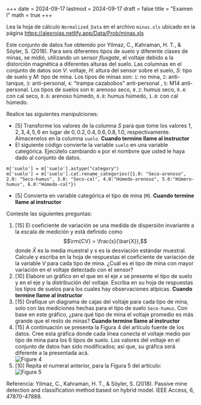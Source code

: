 +++
date      = 2024-09-17
lastmod   = 2024-09-17
draft     = false
title     = "Examen I"
math      = true
+++


Lea la hoja de cálculo `Normalized_Data` en el archivo `minas.xls` ubicado en la página https://alexrojas.netlify.app/Data/Prob/minas.xls

Este conjunto de datos fue obtenido por Yilmaz, C., Kahraman, H. T., & Söyler, S. (2018). Para seis diferentes tipos de suelo y diferente clases de minas, se midió, utilizando un sensor *fluxgate*, el voltaje debido a la distorción magnética a diferentes alturas del suelo. Las columnas en el conjunto de datos son $V$: voltaje, $H$: altura del sensor sobre el suelo, $S$: tipo de suelo y $M$: tipo de mina.  Los tipos de minas son: `1`: no mina, `2`: anti-tanque, `3`: anti-personal, `4`: "trampa cazabobos" anti-personal , `5`: M14 anti-personal. Los tipos de suelos son `0`: arenoso seco, `0.2`: humus seco, `0.4`: con cal seco, `0.6`: arenoso húmedo, `0.8`: humus húmedo, `1.0`: con cal húmedo. 

Realice las siguientes manipulciones: 
* [5] Transforme los valores de la columna $S$ para que tome los valores $1, 2, 3, 4, 5, 6$ en lugar de $0, 0.2, 0.4, 0.6, 0.8, 1.0$, respectivamente. Almacenelos en la columna `suelo`. **Cuando termine llame al instructor**
* El siguiente código convierte la variable `suelo` en una variable categórica. Ejecútelo cambiando  `m` por el nombvre que usted le haya dado al conjunto de datos. 

```{python}
m['suelo'] = m['suelo'].astype("category")
m['suelo'] = m['suelo'].cat.rename_categories({1.0: "Seco-arenoso", 2.0: "Seco-humus", 3.0: "Seco-cal", 4.0:"Húmedo-arenoso", 5.0:"Húmero-humus", 6.0:"Húmedo-cal"})
```

* [5] Convierta en variable categórica el tipo de mina (`M`). **Cuando termine llame al instructor**


Conteste las siguientes preguntas:
1. [15] El coeficiente de variación se una medida de dispersión invariante a la escala de medición y  está definido como $$\rm{CV} = \frac{s}{\bar{X}},$$ donde $\bar{X}$  es la media muestral y $s$ es la desviación estándar muestral. Calcule y escriba en la hoja de respuestas el coeficiente de variación de la variable $V$ para cada tipo de mina. ¿Cuál es el tipo de mina con mayor variación en el voltaje detectado con el sensor?
2. [10] Elabore un gráfico en el que en el eje $x$ se presente el tipo de suelo y en el eje $y$ la distribución del voltaje. Escriba en su hoja de respuestas los tipos de suelos para los cuales hay observaciones atípicas.  **Cuando termine llame al instructor**
3. [15] Grafique un diagrama de cajas del voltaje para cada tipo de mina, solo con las mediciones hechas para el tipo de suelo `Seco-humus`. Con base en este gráfico, ¿para qué tipo de mina el voltaje promedio es más grande que el resto de minas? **Cuando termine llame al instructor**
4. [15] A continuación se presenta la Figura 4 del artículo fuente de los datos. Cree esta gráfica donde cada línea conecta el voltaje medio por tipo de mina para los 6 tipos de suelo. Los valores del voltaje en el conjunto de datos han sido modificados; así que, su gráfica será diferente a la presentada acá.<br> ![Figure 4](https://alexrojas.netlify.app/media/prob/MinesPaperFigure4.png) 
5. [10] Repita el numeral anterior, para la Figura 5 del artículo: <br> ![Figure 5](https://alexrojas.netlify.app/media/prob/MinesPaperFigure5.png)


Referencia: Yilmaz, C., Kahraman, H. T., & Söyler, S. (2018). Passive mine detection and classification method based on hybrid model. IEEE Access, 6, 47870-47888.
